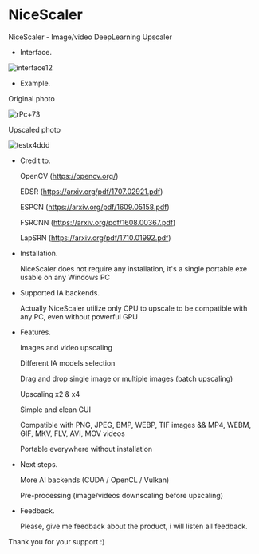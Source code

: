 # NiceScaler

NiceScaler - Image/video DeepLearning Upscaler

- Interface.

![interface12](https://user-images.githubusercontent.com/32263112/157822890-7ec31eeb-04b1-48e2-bc30-324a95f71956.jpg)

- Example. 

Original photo

![rPc+73](https://user-images.githubusercontent.com/32263112/155835499-fef341fb-d727-40f6-841c-5c41a1340499.png)


Upscaled photo

![testx4ddd](https://user-images.githubusercontent.com/32263112/157822217-9742b155-fe63-41a8-b057-81c833719b1d.png)


 - Credit to.

    OpenCV  (https://opencv.org/)

    EDSR    (https://arxiv.org/pdf/1707.02921.pdf)

    ESPCN   (https://arxiv.org/pdf/1609.05158.pdf)

    FSRCNN  (https://arxiv.org/pdf/1608.00367.pdf)

    LapSRN  (https://arxiv.org/pdf/1710.01992.pdf)

 - Installation.

    NiceScaler does not require any installation, it's a single portable exe usable on any Windows PC

 - Supported IA backends.

    Actually NiceScaler utilize only CPU to upscale to be compatible with any PC, even without powerful GPU

 - Features.

    Images and video upscaling

    Different IA models selection
    
    Drag and drop single image or multiple images (batch upscaling) 
    
    Upscaling x2 & x4
    
    Simple and clean GUI
    
    Compatible with PNG, JPEG, BMP, WEBP, TIF images && MP4, WEBM, GIF, MKV, FLV, AVI, MOV videos
    
    Portable everywhere without installation

 - Next steps.

    More AI backends (CUDA / OpenCL / Vulkan)

    Pre-processing (image/videos downscaling before upscaling)

- Feedback.

    Please, give me feedback about the product, i will listen all feedback.


Thank you for your support :)
